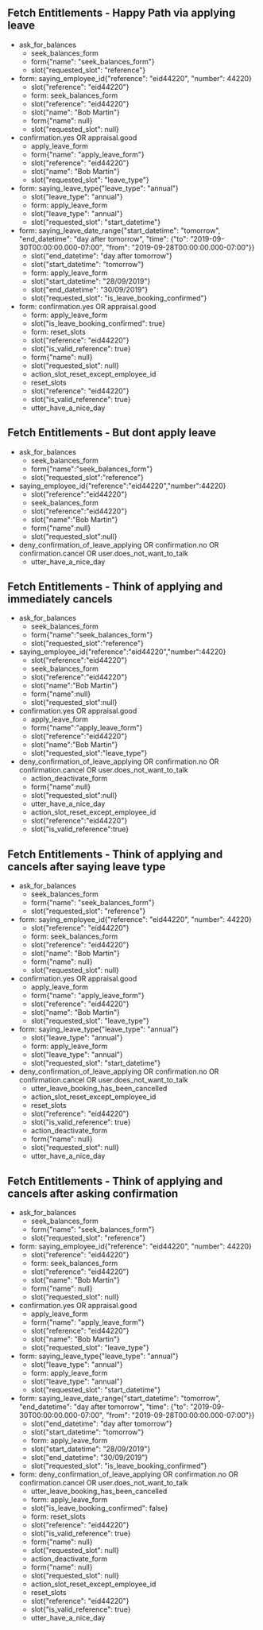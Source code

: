 <!-- 
## Fetch entitlement - this year
* ask_for_balances
    - utter_ask_leave_type
* saying_leave_type{"leave_type": "annual"}
    - slot{"year_string": "current year"}
    - action_fetch_entitlement
    - action_slot_reset

## Remaining entitlement - with Leave Type from user
* ask_for_balances{"leave_type": "annual"}
    - slot{"year_string": "current year"}
    - action_fetch_entitlement
    - action_slot_reset

## Remaining entitlement - with Leave Type and Year from user
* ask_for_balances{"leave_type": "annual", "year": "2019"}
    - action_fetch_entitlement
    - action_slot_reset

## Remaining entitlement - with Leave Type and Year String from User
* ask_for_balances{"leave_type": "annual", "year_string": "current year"}
    - action_fetch_entitlement
    - action_slot_reset 
-->

<!-- 
## Fetch entitlement - Happy Path
* ask_for_balances
    - seek_balances_form
    - form{"name": "seek_balances_form"}
    - form{"name": null}
* confirmation.yes OR appraisal.good
    - apply_leave_form
    - form{"name": "apply_leave_form"}
    - action_slot_reset_except_employee_id
    - form{"name": null}

## Fetch entitlement - Sad Path
* ask_for_balances
    - seek_balances_form
    - form{"name": "seek_balances_form"}
    - form{"name": null}
* confirmation.no OR confirmation.cancel OR user.does_not_want_to_talk
    - action_slot_reset_except_employee_id
    - utter_have_a_nice_day 
-->
## Fetch Entitlements - Happy Path via applying leave
* ask_for_balances
    - seek_balances_form
    - form{"name": "seek_balances_form"}
    - slot{"requested_slot": "reference"}
* form: saying_employee_id{"reference": "eid44220", "number": 44220}
    - slot{"reference": "eid44220"}
    - form: seek_balances_form
    - slot{"reference": "eid44220"}
    - slot{"name": "Bob Martin"}
    - form{"name": null}
    - slot{"requested_slot": null}
* confirmation.yes OR appraisal.good
    - apply_leave_form
    - form{"name": "apply_leave_form"}
    - slot{"reference": "eid44220"}
    - slot{"name": "Bob Martin"}
    - slot{"requested_slot": "leave_type"}
* form: saying_leave_type{"leave_type": "annual"}
    - slot{"leave_type": "annual"}
    - form: apply_leave_form
    - slot{"leave_type": "annual"}
    - slot{"requested_slot": "start_datetime"}
* form: saying_leave_date_range{"start_datetime": "tomorrow", "end_datetime": "day after tomorrow", "time": {"to": "2019-09-30T00:00:00.000-07:00", "from": "2019-09-28T00:00:00.000-07:00"}}
    - slot{"end_datetime": "day after tomorrow"}
    - slot{"start_datetime": "tomorrow"}
    - form: apply_leave_form
    - slot{"start_datetime": "28/09/2019"}
    - slot{"end_datetime": "30/09/2019"}
    - slot{"requested_slot": "is_leave_booking_confirmed"}
* form: confirmation.yes OR appraisal.good
    - form: apply_leave_form
    - slot{"is_leave_booking_confirmed": true}
    - form: reset_slots
    - slot{"reference": "eid44220"}
    - slot{"is_valid_reference": true}
    - form{"name": null}
    - slot{"requested_slot": null}
    - action_slot_reset_except_employee_id
    - reset_slots
    - slot{"reference": "eid44220"}
    - slot{"is_valid_reference": true}
    - utter_have_a_nice_day

## Fetch Entitlements - But dont apply leave
* ask_for_balances
    - seek_balances_form
    - form{"name":"seek_balances_form"}
    - slot{"requested_slot":"reference"}
* saying_employee_id{"reference":"eid44220","number":44220}
    - slot{"reference":"eid44220"}
    - seek_balances_form
    - slot{"reference":"eid44220"}
    - slot{"name":"Bob Martin"}
    - form{"name":null}
    - slot{"requested_slot":null}
* deny_confirmation_of_leave_applying OR confirmation.no OR confirmation.cancel OR user.does_not_want_to_talk
    - utter_have_a_nice_day

## Fetch Entitlements - Think of applying and immediately cancels
* ask_for_balances
    - seek_balances_form
    - form{"name":"seek_balances_form"}
    - slot{"requested_slot":"reference"}
* saying_employee_id{"reference":"eid44220","number":44220}
    - slot{"reference":"eid44220"}
    - seek_balances_form
    - slot{"reference":"eid44220"}
    - slot{"name":"Bob Martin"}
    - form{"name":null}
    - slot{"requested_slot":null}
* confirmation.yes OR appraisal.good
    - apply_leave_form
    - form{"name":"apply_leave_form"}
    - slot{"reference":"eid44220"}
    - slot{"name":"Bob Martin"}
    - slot{"requested_slot":"leave_type"}
* deny_confirmation_of_leave_applying OR confirmation.no OR confirmation.cancel OR user.does_not_want_to_talk
    - action_deactivate_form
    - form{"name":null}
    - slot{"requested_slot":null}
    - utter_have_a_nice_day
    - action_slot_reset_except_employee_id
    - slot{"reference":"eid44220"}
    - slot{"is_valid_reference":true}

## Fetch Entitlements - Think of applying and cancels after saying leave type
* ask_for_balances
    - seek_balances_form
    - form{"name": "seek_balances_form"}
    - slot{"requested_slot": "reference"}
* form: saying_employee_id{"reference": "eid44220", "number": 44220}
    - slot{"reference": "eid44220"}
    - form: seek_balances_form
    - slot{"reference": "eid44220"}
    - slot{"name": "Bob Martin"}
    - form{"name": null}
    - slot{"requested_slot": null}
* confirmation.yes OR appraisal.good
    - apply_leave_form
    - form{"name": "apply_leave_form"}
    - slot{"reference": "eid44220"}
    - slot{"name": "Bob Martin"}
    - slot{"requested_slot": "leave_type"}
* form: saying_leave_type{"leave_type": "annual"}
    - slot{"leave_type": "annual"}
    - form: apply_leave_form
    - slot{"leave_type": "annual"}
    - slot{"requested_slot": "start_datetime"}
* deny_confirmation_of_leave_applying OR confirmation.no OR confirmation.cancel OR user.does_not_want_to_talk
    - utter_leave_booking_has_been_cancelled
    - action_slot_reset_except_employee_id
    - reset_slots
    - slot{"reference": "eid44220"}
    - slot{"is_valid_reference": true}
    - action_deactivate_form
    - form{"name": null}
    - slot{"requested_slot": null}
    - utter_have_a_nice_day

## Fetch Entitlements - Think of applying and cancels after asking confirmation
* ask_for_balances
    - seek_balances_form
    - form{"name": "seek_balances_form"}
    - slot{"requested_slot": "reference"}
* form: saying_employee_id{"reference": "eid44220", "number": 44220}
    - slot{"reference": "eid44220"}
    - form: seek_balances_form
    - slot{"reference": "eid44220"}
    - slot{"name": "Bob Martin"}
    - form{"name": null}
    - slot{"requested_slot": null}
* confirmation.yes OR appraisal.good
    - apply_leave_form
    - form{"name": "apply_leave_form"}
    - slot{"reference": "eid44220"}
    - slot{"name": "Bob Martin"}
    - slot{"requested_slot": "leave_type"}
* form: saying_leave_type{"leave_type": "annual"}
    - slot{"leave_type": "annual"}
    - form: apply_leave_form
    - slot{"leave_type": "annual"}
    - slot{"requested_slot": "start_datetime"}
* form: saying_leave_date_range{"start_datetime": "tomorrow", "end_datetime": "day after tomorrow", "time": {"to": "2019-09-30T00:00:00.000-07:00", "from": "2019-09-28T00:00:00.000-07:00"}}
    - slot{"end_datetime": "day after tomorrow"}
    - slot{"start_datetime": "tomorrow"}
    - form: apply_leave_form
    - slot{"start_datetime": "28/09/2019"}
    - slot{"end_datetime": "30/09/2019"}
    - slot{"requested_slot": "is_leave_booking_confirmed"}
* form: deny_confirmation_of_leave_applying OR confirmation.no OR confirmation.cancel OR user.does_not_want_to_talk
    - utter_leave_booking_has_been_cancelled
    - form: apply_leave_form
    - slot{"is_leave_booking_confirmed": false}
    - form: reset_slots
    - slot{"reference": "eid44220"}
    - slot{"is_valid_reference": true}
    - form{"name": null}
    - slot{"requested_slot": null}
    - action_deactivate_form
    - form{"name": null}
    - slot{"requested_slot": null}
    - action_slot_reset_except_employee_id
    - reset_slots
    - slot{"reference": "eid44220"}
    - slot{"is_valid_reference": true}
    - utter_have_a_nice_day